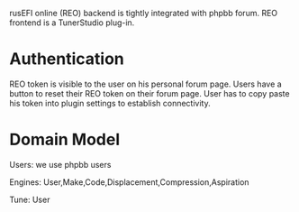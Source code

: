 rusEFI online (REO) backend is tightly integrated with phpbb forum.
REO frontend is a TunerStudio plug-in.

# Authentication

REO token is visible to the user on his personal forum page. Users have a button to reset their REO token on their forum page.
User has to copy paste his token into plugin settings to establish connectivity.


# Domain Model

Users: we use phpbb users

Engines: User,Make,Code,Displacement,Compression,Aspiration

Tune: User